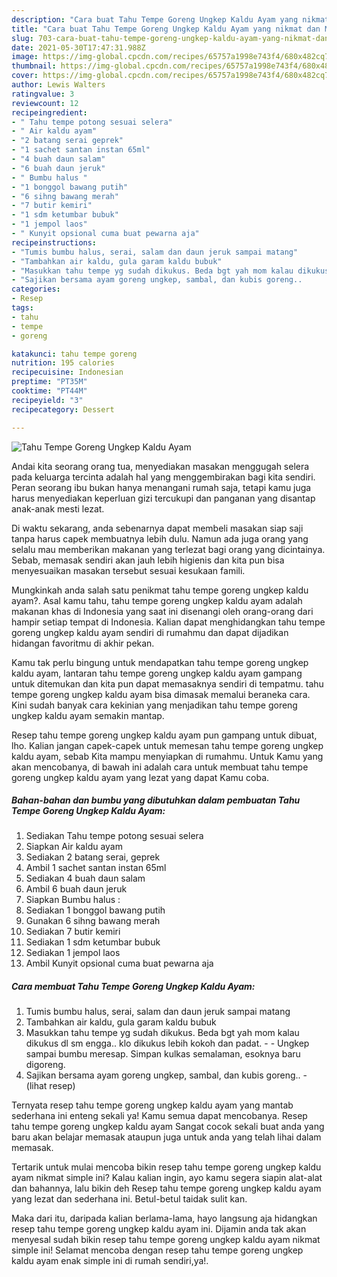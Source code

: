 ```yaml
---
description: "Cara buat Tahu Tempe Goreng Ungkep Kaldu Ayam yang nikmat dan Mudah Dibuat"
title: "Cara buat Tahu Tempe Goreng Ungkep Kaldu Ayam yang nikmat dan Mudah Dibuat"
slug: 703-cara-buat-tahu-tempe-goreng-ungkep-kaldu-ayam-yang-nikmat-dan-mudah-dibuat
date: 2021-05-30T17:47:31.988Z
image: https://img-global.cpcdn.com/recipes/65757a1998e743f4/680x482cq70/tahu-tempe-goreng-ungkep-kaldu-ayam-foto-resep-utama.jpg
thumbnail: https://img-global.cpcdn.com/recipes/65757a1998e743f4/680x482cq70/tahu-tempe-goreng-ungkep-kaldu-ayam-foto-resep-utama.jpg
cover: https://img-global.cpcdn.com/recipes/65757a1998e743f4/680x482cq70/tahu-tempe-goreng-ungkep-kaldu-ayam-foto-resep-utama.jpg
author: Lewis Walters
ratingvalue: 3
reviewcount: 12
recipeingredient:
- " Tahu tempe potong sesuai selera"
- " Air kaldu ayam"
- "2 batang serai geprek"
- "1 sachet santan instan 65ml"
- "4 buah daun salam"
- "6 buah daun jeruk"
- " Bumbu halus "
- "1 bonggol bawang putih"
- "6 sihng bawang merah"
- "7 butir kemiri"
- "1 sdm ketumbar bubuk"
- "1 jempol laos"
- " Kunyit opsional cuma buat pewarna aja"
recipeinstructions:
- "Tumis bumbu halus, serai, salam dan daun jeruk sampai matang"
- "Tambahkan air kaldu, gula garam kaldu bubuk"
- "Masukkan tahu tempe yg sudah dikukus. Beda bgt yah mom kalau dikukus dl sm engga.. klo dikukus lebih kokoh dan padat.   Ungkep sampai bumbu meresap. Simpan kulkas semalaman, esoknya baru digoreng."
- "Sajikan bersama ayam goreng ungkep, sambal, dan kubis goreng..           (lihat resep)"
categories:
- Resep
tags:
- tahu
- tempe
- goreng

katakunci: tahu tempe goreng 
nutrition: 195 calories
recipecuisine: Indonesian
preptime: "PT35M"
cooktime: "PT44M"
recipeyield: "3"
recipecategory: Dessert

---
```



![Tahu Tempe Goreng Ungkep Kaldu Ayam](https://img-global.cpcdn.com/recipes/65757a1998e743f4/680x482cq70/tahu-tempe-goreng-ungkep-kaldu-ayam-foto-resep-utama.jpg)

Andai kita seorang orang tua, menyediakan masakan menggugah selera pada keluarga tercinta adalah hal yang menggembirakan bagi kita sendiri. Peran seorang ibu bukan hanya menangani rumah saja, tetapi kamu juga harus menyediakan keperluan gizi tercukupi dan panganan yang disantap anak-anak mesti lezat.

Di waktu  sekarang, anda sebenarnya dapat membeli masakan siap saji tanpa harus capek membuatnya lebih dulu. Namun ada juga orang yang selalu mau memberikan makanan yang terlezat bagi orang yang dicintainya. Sebab, memasak sendiri akan jauh lebih higienis dan kita pun bisa menyesuaikan masakan tersebut sesuai kesukaan famili. 



Mungkinkah anda salah satu penikmat tahu tempe goreng ungkep kaldu ayam?. Asal kamu tahu, tahu tempe goreng ungkep kaldu ayam adalah makanan khas di Indonesia yang saat ini disenangi oleh orang-orang dari hampir setiap tempat di Indonesia. Kalian dapat menghidangkan tahu tempe goreng ungkep kaldu ayam sendiri di rumahmu dan dapat dijadikan hidangan favoritmu di akhir pekan.

Kamu tak perlu bingung untuk mendapatkan tahu tempe goreng ungkep kaldu ayam, lantaran tahu tempe goreng ungkep kaldu ayam gampang untuk ditemukan dan kita pun dapat memasaknya sendiri di tempatmu. tahu tempe goreng ungkep kaldu ayam bisa dimasak memalui beraneka cara. Kini sudah banyak cara kekinian yang menjadikan tahu tempe goreng ungkep kaldu ayam semakin mantap.

Resep tahu tempe goreng ungkep kaldu ayam pun gampang untuk dibuat, lho. Kalian jangan capek-capek untuk memesan tahu tempe goreng ungkep kaldu ayam, sebab Kita mampu menyiapkan di rumahmu. Untuk Kamu yang akan mencobanya, di bawah ini adalah cara untuk membuat tahu tempe goreng ungkep kaldu ayam yang lezat yang dapat Kamu coba.

<!--inarticleads1-->

##### Bahan-bahan dan bumbu yang dibutuhkan dalam pembuatan Tahu Tempe Goreng Ungkep Kaldu Ayam:

1. Sediakan  Tahu tempe potong sesuai selera
1. Siapkan  Air kaldu ayam
1. Sediakan 2 batang serai, geprek
1. Ambil 1 sachet santan instan 65ml
1. Sediakan 4 buah daun salam
1. Ambil 6 buah daun jeruk
1. Siapkan  Bumbu halus :
1. Sediakan 1 bonggol bawang putih
1. Gunakan 6 sihng bawang merah
1. Sediakan 7 butir kemiri
1. Sediakan 1 sdm ketumbar bubuk
1. Sediakan 1 jempol laos
1. Ambil  Kunyit opsional cuma buat pewarna aja




<!--inarticleads2-->

##### Cara membuat Tahu Tempe Goreng Ungkep Kaldu Ayam:

1. Tumis bumbu halus, serai, salam dan daun jeruk sampai matang
1. Tambahkan air kaldu, gula garam kaldu bubuk
1. Masukkan tahu tempe yg sudah dikukus. Beda bgt yah mom kalau dikukus dl sm engga.. klo dikukus lebih kokoh dan padat.  -  - Ungkep sampai bumbu meresap. Simpan kulkas semalaman, esoknya baru digoreng.
1. Sajikan bersama ayam goreng ungkep, sambal, dan kubis goreng.. -           (lihat resep)




Ternyata resep tahu tempe goreng ungkep kaldu ayam yang mantab sederhana ini enteng sekali ya! Kamu semua dapat mencobanya. Resep tahu tempe goreng ungkep kaldu ayam Sangat cocok sekali buat anda yang baru akan belajar memasak ataupun juga untuk anda yang telah lihai dalam memasak.

Tertarik untuk mulai mencoba bikin resep tahu tempe goreng ungkep kaldu ayam nikmat simple ini? Kalau kalian ingin, ayo kamu segera siapin alat-alat dan bahannya, lalu bikin deh Resep tahu tempe goreng ungkep kaldu ayam yang lezat dan sederhana ini. Betul-betul taidak sulit kan. 

Maka dari itu, daripada kalian berlama-lama, hayo langsung aja hidangkan resep tahu tempe goreng ungkep kaldu ayam ini. Dijamin anda tak akan menyesal sudah bikin resep tahu tempe goreng ungkep kaldu ayam nikmat simple ini! Selamat mencoba dengan resep tahu tempe goreng ungkep kaldu ayam enak simple ini di rumah sendiri,ya!.

